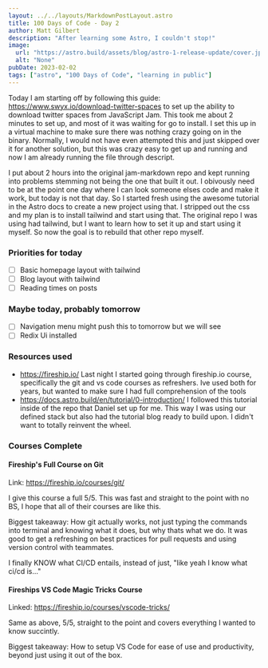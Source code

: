 ```yaml
---
layout: ../../layouts/MarkdownPostLayout.astro
title: 100 Days of Code - Day 2
author: Matt Gilbert
description: "After learning some Astro, I couldn't stop!"
image:
  url: "https://astro.build/assets/blog/astro-1-release-update/cover.jpeg"
  alt: "None"
pubDate: 2023-02-02
tags: ["astro", "100 Days of Code", "learning in public"]
---
```


Today I am starting off by following this guide: https://www.swyx.io/download-twitter-spaces to set up the ability to download twitter spaces from JavaScript Jam. This took me about 2 minutes to set up, and most of it was waiting for go to install. I set this up in a virtual machine to make sure there was nothing crazy going on in the binary. Normally, I would not have even attempted this and just skipped over it for another solution, but this was crazy easy to get up and running and now I am already running the file through descript.

I put about 2 hours into the original jam-markdown repo and kept running into problems stemming not being the one that built it out. I obivously need to be at the point one day where I can look someone elses code and make it work, but today is not that day. So I started fresh using the awesome tutorial in the Astro docs to create a new project using that. I stripped out the css and my plan is to install tailwind and start using that. The original repo I was using had tailwind, but I want to learn how to set it up and start using it myself. So now the goal is to rebuild that other repo myself.

### Priorities for today
- [ ] Basic homepage layout with tailwind
- [ ] Blog layout with tailwind
- [ ] Reading times on posts
### Maybe today, probably tomorrow
- [ ] Navigation menu might push this to tomorrow but we will see
- [ ] Redix Ui installed

### Resources used
* https://fireship.io/ Last night I started going through fireship.io course, specifically the git and vs code courses as refreshers. Ive used both for years, but wanted to make sure I had full comprehension of the tools
* https://docs.astro.build/en/tutorial/0-introduction/ I followed this tutorial inside of the repo that Daniel set up for me. This way I was using our defined stack but also had the tutorial blog ready to build upon. I didn't want to totally reinvent the wheel.

### Courses Complete
#### Fireship's Full Course on Git
Link: https://fireship.io/courses/git/ 

I give this course a full 5/5. This was fast and straight to the point with no BS, I hope that all of their courses are like this.

Biggest takeaway: How git actually works, not just typing the commands into terminal and knowing what it does, but why thats what we do. It was good to get a refreshing on best practices for pull requests and using version control with teammates.

I finally KNOW what CI/CD entails, instead of just, "like yeah I know what ci/cd is..."

#### Fireships VS Code Magic Tricks Course
Linked: https://fireship.io/courses/vscode-tricks/

Same as above, 5/5, straight to the point and covers everything I wanted to know succintly. 

Biggest takeaway: How to setup VS Code for ease of use and productivity, beyond just using it out of the box.

